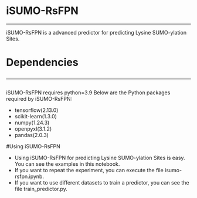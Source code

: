 # iSUMO-RsFPN
<hr>
iSUMO-RsFPN is a advanced predictor for predicting Lysine SUMO-ylation Sites.

# Dependencies<hr>
iSUMO-RsFPN requires python=3.9
Below are the Python packages required by iSUMO-RsFPN:<br>
<ul>
    <li>tensorflow(2.13.0)</li>
    <li>scikit-learn(1.3.0)</li>
    <li>numpy(1.24.3)</li>
    <li>openpyxl(3.1.2)</li>
    <li>pandas(2.0.3)</li>
</ul>

#Using iSUMO-RsFPN
* Using iSUMO-RsFPN for predicting Lysine SUMO-ylation Sites is easy. You can see the examples in this notebook.<br>
* If you want to repeat the experiment, you can execute the file isumo-rsfpn.ipynb.
* If you want to use different datasets to train a predictor, you can see the file train_predictor.py.


